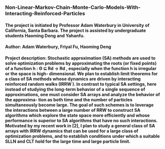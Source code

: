 ### Non-Linear-Markov-Chain-Monte-Carlo-Models-With-Interacting-Reinforced-Particles

#### The project is initiated by Professor Adam Waterbury in University of California, Santa Barbara. The project is assisted by undergraduate students Haoming Deng and Yahanfu.

#### Author: Adam Waterbury, Friyal Fu, Haoming Deng

#### Project description: Stochastic approximation (SA) methods are used to solve optimization problems by approximating the roots (or fixed points) of a function h : Θ ⊆ Rd → Rd , especially when the function h is irregular or the space is high- dimensional. We plan to establish limit theorems for a class of SA methods whose dynamics are driven by interacting reinforced random walks (IRRW ). In contrast to typical SA settings, here instead of studying the long-term behavior of a single sequence of approximations, one must consider SA arrays and analyze the behavior of the approxima- tion as both time and the number of particles simultaneously become large. The goal of such schemes is to leverage the interactions between a large number of RRW to construct SA algorithms which explore the state space more efficiently and whose performance is superior to SA algorithms that have no such interactions. Motivated by my recent work in [2], I plan to study a general class of SA arrays with IRRW dynamics that can be used for a large class of optimization problems, and to establish conditions under which a suitable SLLN and CLT hold for the large time and large particle limit. 
